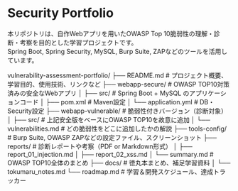 # Security Portfolio

本リポジトリは、自作Webアプリを用いたOWASP Top 10脆弱性の理解・診断・考察を目的とした学習プロジェクトです。  
Spring Boot, Spring Security, MySQL, Burp Suite, ZAPなどのツールを活用しています。










vulnerability-assessment-portfolio/
├── README.md                     # プロジェクト概要、学習目的、使用技術、リンクなど
├── webapp-secure/               # OWASP TOP10対策済みの安全なWebアプリ
│   ├── src/                     # Spring Boot + MySQL のアプリケーションコード
│   ├── pom.xml                  # Maven設定
│   └── application.yml          # DB・Security設定
├── webapp-vulnerable/           # 脆弱性付きバージョン（診断対象）
│   ├── src/                     # 上記安全版をベースにOWASP TOP10を故意に追加
│   └── vulnerabilities.md       # どの脆弱性をどこに追加したかの解説
├── tools-config/                # Burp Suite, OWASP ZAPなどの設定ファイル、スクリーンショット
├── reports/                     # 診断レポートや考察（PDF or Markdown形式）
│   ├── report_01_injection.md
│   ├── report_02_xss.md
│   └── summary.md               # OWASP TOP10全体のまとめ
├── docs/                        # 徳丸本まとめ、補足学習資料
│   └── tokumaru_notes.md
└── roadmap.md                   # 学習＆開発スケジュール、達成トラッカー
